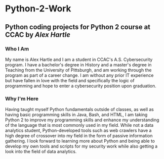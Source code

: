 # Python-2-Work
## Python coding projects for Python 2 course at CCAC by *Alex Hartle*

### Who I Am
My name is Alex Hartle and I am a student in CCAC's A.S. Cybersecurity program. I have a bachelor's degree in History and a master's degree in Teaching from the University of Pittsburgh, and am working through the program as part of a career change. I am without any prior IT experience but have fallen in love with the field and specifically the logic of programming and hope to enter a cybersecurity position upon graduation.

### Why I'm Here
Having taught myself Python fundamentals outside of classes, as well as having basic programming skills in Java, Bash, and HTML, I am taking Python 2 to improve my programming skills and enhance my understanding of the language that is most commonly used in my field. While not a data analytics student, Python-developed tools such as web crawlers have a high degree of crossover into my field in the form of passive information gathering. I look forward to learning more about Python and being able to develop my own tools and scripts for my security work while also getting a look into the field of data analytics.
